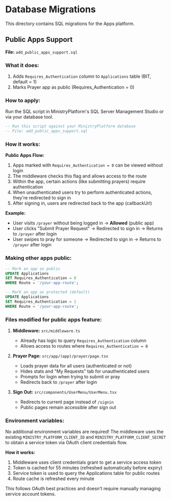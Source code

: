 # Database Migrations

This directory contains SQL migrations for the Apps platform.

## Public Apps Support

**File:** `add_public_apps_support.sql`

### What it does:
1. Adds `Requires_Authentication` column to `Applications` table (BIT, default = 1)
2. Marks Prayer app as public (Requires_Authentication = 0)

### How to apply:
Run the SQL script in MinistryPlatform's SQL Server Management Studio or via your database tool.

```sql
-- Run this script against your MinistryPlatform database
-- File: add_public_apps_support.sql
```

### How it works:

**Public Apps Flow:**
1. Apps marked with `Requires_Authentication = 0` can be viewed without login
2. The middleware checks this flag and allows access to the route
3. Within the app, certain actions (like submitting prayers) require authentication
4. When unauthenticated users try to perform authenticated actions, they're redirected to sign in
5. After signing in, users are redirected back to the app (callbackUrl)

**Example:**
- User visits `/prayer` without being logged in → **Allowed** (public app)
- User clicks "Submit Prayer Request" → Redirected to sign in → Returns to `/prayer` after login
- User swipes to pray for someone → Redirected to sign in → Returns to `/prayer` after login

### Making other apps public:

```sql
-- Mark an app as public
UPDATE Applications
SET Requires_Authentication = 0
WHERE Route = '/your-app-route';

-- Mark an app as protected (default)
UPDATE Applications
SET Requires_Authentication = 1
WHERE Route = '/your-app-route';
```

### Files modified for public apps feature:

1. **Middleware:** `src/middleware.ts`
   - Already has logic to query `Requires_Authentication` column
   - Allows access to routes where `Requires_Authentication = 0`

2. **Prayer Page:** `src/app/(app)/prayer/page.tsx`
   - Loads prayer data for all users (authenticated or not)
   - Hides stats and "My Requests" tab for unauthenticated users
   - Prompts for login when trying to submit or pray
   - Redirects back to `/prayer` after login

3. **Sign Out:** `src/components/UserMenu/UserMenu.tsx`
   - Redirects to current page instead of `/signin`
   - Public pages remain accessible after sign out

### Environment variables:

No additional environment variables are required! The middleware uses the existing `MINISTRY_PLATFORM_CLIENT_ID` and `MINISTRY_PLATFORM_CLIENT_SECRET` to obtain a service token via OAuth client credentials flow.

**How it works:**
1. Middleware uses client credentials grant to get a service access token
2. Token is cached for 55 minutes (refreshed automatically before expiry)
3. Service token is used to query the Applications table for public routes
4. Route cache is refreshed every minute

This follows OAuth best practices and doesn't require manually managing service account tokens.
